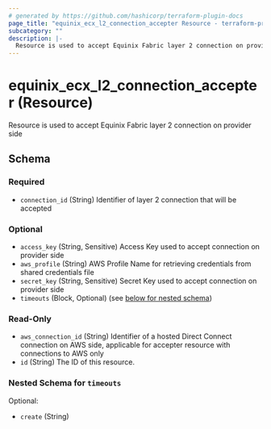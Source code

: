 ```yaml
---
# generated by https://github.com/hashicorp/terraform-plugin-docs
page_title: "equinix_ecx_l2_connection_accepter Resource - terraform-provider-equinix"
subcategory: ""
description: |-
  Resource is used to accept Equinix Fabric layer 2 connection on provider side
---
```


# equinix_ecx_l2_connection_accepter (Resource)

Resource is used to accept Equinix Fabric layer 2 connection on provider side



<!-- schema generated by tfplugindocs -->
## Schema

### Required

- `connection_id` (String) Identifier of layer 2 connection that will be accepted

### Optional

- `access_key` (String, Sensitive) Access Key used to accept connection on provider side
- `aws_profile` (String) AWS Profile Name for retrieving credentials from shared credentials file
- `secret_key` (String, Sensitive) Secret Key used to accept connection on provider side
- `timeouts` (Block, Optional) (see [below for nested schema](#nestedblock--timeouts))

### Read-Only

- `aws_connection_id` (String) Identifier of a hosted Direct Connect connection on AWS side, applicable for accepter resource with connections to AWS only
- `id` (String) The ID of this resource.

<a id="nestedblock--timeouts"></a>
### Nested Schema for `timeouts`

Optional:

- `create` (String)
